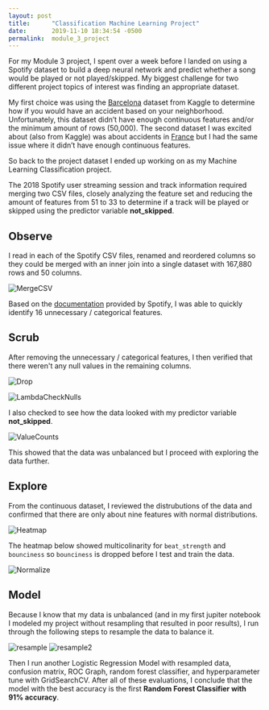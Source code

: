 ```yaml
---
layout: post
title:      "Classification Machine Learning Project"
date:       2019-11-10 18:34:54 -0500
permalink:  module_3_project
---
```



For my Module 3 project, I spent over a week before I landed on using a Spotify dataset to build a deep neural network and predict whether a song would be played or not played/skipped. My biggest challenge for two different project topics of interest was finding an appropriate dataset.

My first choice was using the [Barcelona](https://www.kaggle.com/xvivancos/barcelona-data-sets) dataset from Kaggle to determine how if you would have an accident based on your neighborhood. Unfortunately, this dataset didn’t have enough continuous features and/or the minimum amount of rows (50,000). The second dataset I was excited about (also from Kaggle) was about accidents in [France](https://www.kaggle.com/ahmedlahlou/accidents-in-france-from-2005-to-2016#places.csv) but I had the same issue where it didn’t have enough continuous features. 

So back to the project dataset I ended up working on as my Machine Learning Classification project. 

The 2018 Spotify user streaming session and track information required merging two CSV files, closely analyzing the feature set and reducing the amount of features from 51 to 33 to determine if a track will be played or skipped using the predictor variable **not_skipped**. 

## Observe

I read in each of the Spotify CSV files, renamed and reordered columns so they could be merged with an inner join into a single dataset with 167,880 rows and 50 columns.

![MergeCSV](https://drive.google.com/uc?export=view&id=1bEB9XnyLGFeZiY2IkhGfqsuOsMY1pQP5)


Based on the [documentation](https://developer.spotify.com/documentation/web-api/reference/object-model/) provided by Spotify, I was able to quickly identify 16 unnecessary / categorical features.

## Scrub

After removing the unnecessary / categorical features, I then verified that there weren't any null values in the remaining columns.

![Drop](https://drive.google.com/uc?export=view&id=1abDOQCfR5sT9LDXIFma4T7-4mw4dQWxK)

![LambdaCheckNulls](https://drive.google.com/uc?export=view&id=1PT_j_wFQi6fmzqdAjWV4G6NIA5p0H-Lt)

I also checked to see how the data looked with my predictor variable **not_skipped**.

![ValueCounts](https://drive.google.com/uc?export=view&id=1TThk0gIzmtu0MXKO31GPgvJHKCYsgGHZ)

This showed that the data was unbalanced but I proceed with exploring the data further.

## Explore

From the continuous dataset, I reviewed the distrubutions of the data and confirmed that there are only about nine features with normal distributions.

![Heatmap](https://drive.google.com/uc?export=view&id=1RvJqrEBYH-0qgPps4W4GKqoyLVsUwb1x)

The heatmap below showed multicolinarity for `beat_strength` and `bounciness` so `bounciness` is dropped before I test and train the data. 

![Normalize](https://drive.google.com/uc?export=view&id=1zyaQouKUm9wEYiZqpzs7hV8cxbCv6SEG)

## Model

Because I know that my data is unbalanced (and in my first jupiter notebook I modeled my project without resampling that resulted in poor results), I run through the following steps to resample the data to balance it.

![resample](https://drive.google.com/uc?export=view&id=1R4K-kIqSue4h8Lx5REzgxl7xPnoVTKiD)
![resample2](https://drive.google.com/uc?export=view&id=1WIltT8pr05B3UU4t_u0jRzlhVF_NLS1Y)

Then I run another Logistic Regression Model with resampled data, confusion matrix, ROC Graph, random forest classifier, and hyperparameter tune with GridSearchCV. After all of these evaluations, I conclude that the model with the best accuracy is the first **Random Forest Classifier with 91% accuracy**.




